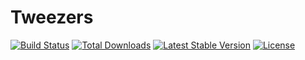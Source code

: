 # Tweezers

[![Build Status](https://travis-ci.org/Imangazaliev/Tweezers.svg)](https://travis-ci.org/Imangazaliev/Tweezers)
[![Total Downloads](https://poser.pugx.org/imangazaliev/tweezers/downloads)](https://packagist.org/packages/imangazaliev/tweezers)
[![Latest Stable Version](https://poser.pugx.org/imangazaliev/tweezers/v/stable)](https://packagist.org/packages/imangazaliev/tweezers)
[![License](https://poser.pugx.org/imangazaliev/tweezers/license)](https://packagist.org/packages/imangazaliev/tweezers)